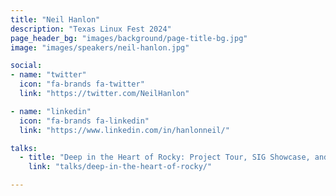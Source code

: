 ```yaml
---
title: "Neil Hanlon"
description: "Texas Linux Fest 2024"
page_header_bg: "images/background/page-title-bg.jpg"
image: "images/speakers/neil-hanlon.jpg"

social:
- name: "twitter"
  icon: "fa-brands fa-twitter"
  link: "https://twitter.com/NeilHanlon"

- name: "linkedin"
  icon: "fa-brands fa-linkedin"
  link: "https://www.linkedin.com/in/hanlonneil/"

talks:
  - title: "Deep in the Heart of Rocky: Project Tour, SIG Showcase, and Contributor Orientation for Rocky Linux"
    link: "talks/deep-in-the-heart-of-rocky/"

---
```



